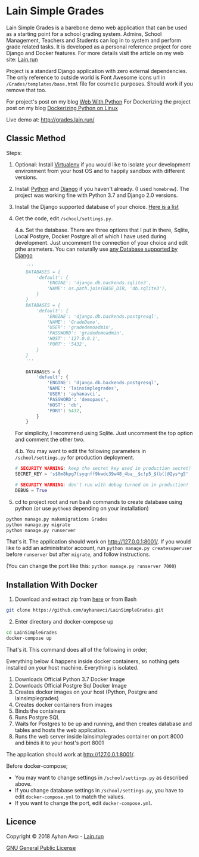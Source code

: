 # Lain Simple Grades

Lain Simple Grades is a barebone demo web application that can be used as a starting point for a school grading system. Admins, School Management, Teachers and Students can log in to system and perform grade related tasks. It is developed as a personal reference project for core Django and Docker features. For more details visit the article on my web site: [Lain.run](https://lain.run/)

Project is a standard Django application with zero external dependencies. The only reference to outside world is Font Awesome icons url in ```/Grades/templates/base.html``` file for cosmetic purposes. Should work if you remove that too.

For project's post on my blog [Web With Python](https://lain.run/projects/Web-With-Python/)
For Dockerizing the project post on my blog [Dockerizing Python on Linux](https://lain.run/projects/Dockerizing-Python-on-Linux/)

Live demo at: http://grades.lain.run/

## Classic Method

Steps:

1. Optional: Install [Virtualenv](https://virtualenv.pypa.io/en/stable/) if you would like to isolate your  development environment from your host OS and to happily sandbox with different versions.

2. Install [Python](https://www.python.org/downloads/) and [Django](https://docs.djangoproject.com/en/2.0/topics/install/) if you haven't already. (I used ```homebrew```). The project was working fine with Python 3.7 and Django 2.0 versions.

3. Install the Django supported database of your choice. [Here is a list](https://docs.djangoproject.com/en/2.0/ref/databases/)

4. Get the code, edit ```/school/settings.py```. 

    4.a. Set the database. There are three options that I put in there, Sqlite, Local Postgre, Docker Postgre all of which I have used during development. Just uncomment the connection of your choice and edit pthe arameters. You can naturally use [any Database supported by Django]((https://docs.djangoproject.com/en/2.0/ref/databases/))

    ```Python
        '''
        DATABASES = {
            'default': {
                'ENGINE': 'django.db.backends.sqlite3',
                'NAME': os.path.join(BASE_DIR, 'db.sqlite3'),
            }
        }
        DATABASES = {
            'default': {
                'ENGINE': 'django.db.backends.postgresql',
                'NAME': 'GradeDemo',
                'USER': 'gradedemoadmin',
                'PASSWORD': 'gradedemoadmin',
                'HOST': '127.0.0.1',
                'PORT': '5432',
            }
        }
        '''

        DATABASES = {
            'default': {
                'ENGINE': 'django.db.backends.postgresql',
                'NAME': 'lainsimplegrades',
                'USER': 'ayhanavci',
                'PASSWORD': 'demopass',
                'HOST': 'db',
                'PORT': 5432,
            }
        }
    ```

    For simplicity, I recommend using Sqlite. Just uncomment the top option and comment the other two.



    4.b. You may want to edit the following parameters in ```/school/settings.py``` for production deployment.

    ```Python
    # SECURITY WARNING: keep the secret key used in production secret!
    SECRET_KEY = 's$0m8kpg7(syqnff9kwdc39w48_4ba__$c!p5_$(b()@2ys*g5'

    # SECURITY WARNING: don't run with debug turned on in production!
    DEBUG = True
    ```

5. cd to project root and run bash commands to create database using python (or use ```python3``` depending on your installation)

```bash
python manage.py makemigrations Grades
python manage.py migrate
python manage.py runserver
```

That's it. The application should work on http://127.0.0.1:8001/. If you would like to add an administrator account, run ```python manage.py createsuperuser``` before ```runserver``` but after ```migrate```, and follow instructions.

(You can change the port like this: ```python manage.py runserver 7000```)

## Installation With Docker

1. Download and extract zip from [here](https://github.com/ayhanavci/LainSimpleGrades/archive/master.zip) or from Bash

```bash
git clone https://github.com/ayhanavci/LainSimpleGrades.git
```

2. Enter directory and docker-compose up

```bash
cd LainSimpleGrades
docker-compose up
```

That's it. This command does all of the following in order;

Everything below 4 happens inside docker containers, so nothing gets installed on your host machine. Everything is isolated.

1. Downloads Official Python 3.7 Docker Image
2. Downloads Official Postgre Sql Docker Image
3. Creates docker images on your host (Python, Postgre and lainsimplegrades)
4. Creates docker containers from images
5. Binds the containers
6. Runs Postgre SQL
7. Waits for Postgres to be up and running, and then creates database and tables and hosts the web application.
8. Runs the web server inside lainsimplegrades container on port 8000 and binds it to your host's port 8001

The application should work at http://127.0.0.1:8001/. 

Before docker-compose;

* You may want to change settings in ```/school/settings.py``` as described above.
* If you change database settings in ```/school/settings.py```, you have to edit ```docker-compose.yml``` to match the values.
* If you want to change the port, edit ```docker-compose.yml```.

## Licence
Copyright © 2018 Ayhan Avcı - [Lain.run](https://lain.run/)

[GNU General Public License](https://www.gnu.org/licenses/#GPL)
